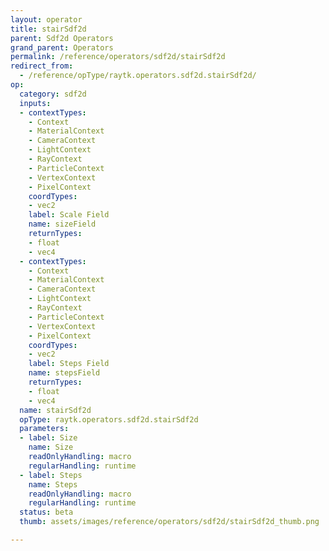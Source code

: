 ```yaml
---
layout: operator
title: stairSdf2d
parent: Sdf2d Operators
grand_parent: Operators
permalink: /reference/operators/sdf2d/stairSdf2d
redirect_from:
  - /reference/opType/raytk.operators.sdf2d.stairSdf2d/
op:
  category: sdf2d
  inputs:
  - contextTypes:
    - Context
    - MaterialContext
    - CameraContext
    - LightContext
    - RayContext
    - ParticleContext
    - VertexContext
    - PixelContext
    coordTypes:
    - vec2
    label: Scale Field
    name: sizeField
    returnTypes:
    - float
    - vec4
  - contextTypes:
    - Context
    - MaterialContext
    - CameraContext
    - LightContext
    - RayContext
    - ParticleContext
    - VertexContext
    - PixelContext
    coordTypes:
    - vec2
    label: Steps Field
    name: stepsField
    returnTypes:
    - float
    - vec4
  name: stairSdf2d
  opType: raytk.operators.sdf2d.stairSdf2d
  parameters:
  - label: Size
    name: Size
    readOnlyHandling: macro
    regularHandling: runtime
  - label: Steps
    name: Steps
    readOnlyHandling: macro
    regularHandling: runtime
  status: beta
  thumb: assets/images/reference/operators/sdf2d/stairSdf2d_thumb.png

---
```

